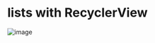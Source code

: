 # lists with RecyclerView
![image](https://github.com/EngPeterAtef/CPU_list/assets/75852529/8a95afaf-8c81-440a-b5e0-7dff3e2f5458)
